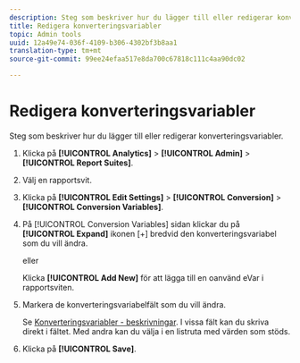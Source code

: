 ```yaml
---
description: Steg som beskriver hur du lägger till eller redigerar konverteringsvariabler.
title: Redigera konverteringsvariabler
topic: Admin tools
uuid: 12a49e74-036f-4109-b306-4302bf3b8aa1
translation-type: tm+mt
source-git-commit: 99ee24efaa517e8da700c67818c111c4aa90dc02

---
```



# Redigera konverteringsvariabler

Steg som beskriver hur du lägger till eller redigerar konverteringsvariabler.

1. Klicka på **[!UICONTROL Analytics]** > **[!UICONTROL Admin]** > **[!UICONTROL Report Suites]**.
1. Välj en rapportsvit.
1. Klicka på **[!UICONTROL Edit Settings]** > **[!UICONTROL Conversion]** > **[!UICONTROL Conversion Variables]**.
1. På [!UICONTROL Conversion Variables] sidan klickar du på **[!UICONTROL Expand]** ikonen [+] bredvid den konverteringsvariabel som du vill ändra.

   eller

   Klicka **[!UICONTROL Add New]** för att lägga till en oanvänd eVar i rapportsviten.
1. Markera de konverteringsvariabelfält som du vill ändra.

   Se [Konverteringsvariabler - beskrivningar](/help/admin/admin/conversion-var-admin/conversion-var-admin.md#section_7C317BB0287A4B8EB0A1A4ECC40627BF). I vissa fält kan du skriva direkt i fältet. Med andra kan du välja i en listruta med värden som stöds.
1. Klicka på **[!UICONTROL Save]**.
